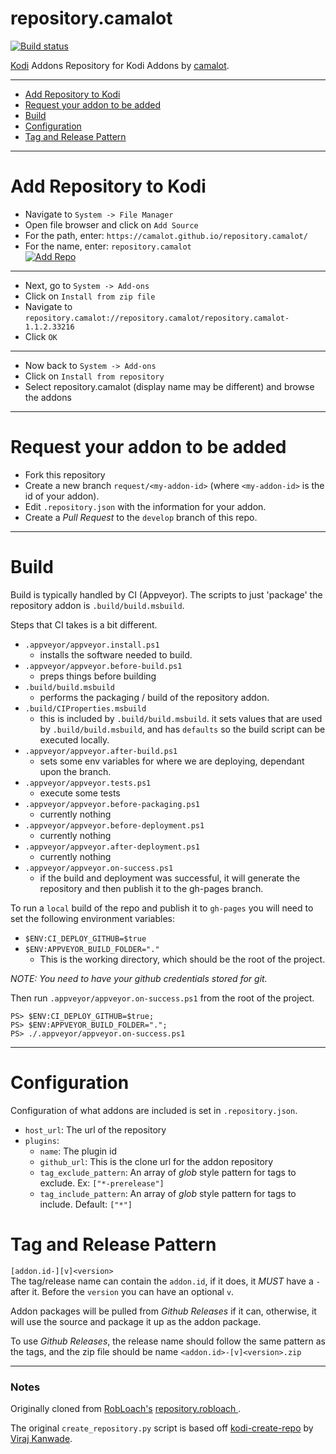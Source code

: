 # repository.camalot

[![Build status](https://ci.appveyor.com/api/projects/status/t4kv4mox5koymqq2?svg=true)](https://ci.appveyor.com/project/camalot/repository-camalot)

[Kodi](http://kodi.tv) Addons Repository for Kodi Addons by [camalot](http://github.com/camalot).


----
- [Add Repository to Kodi](#add-repository-to-kodi)
- [Request your addon to be added](#request-your-addon-to-be-added)
- [Build](#build)
- [Configuration](#configuration)
- [Tag and Release Pattern](#tag-and-release-pattern)

----

# Add Repository to Kodi

- Navigate to `System -> File Manager`
- Open file browser and click on `Add Source`
- For the path, enter: `https://camalot.github.io/repository.camalot/`
- For the name, enter: `repository.camalot`  
  [![Add Repo](http://i.imgur.com/VlRyIVtl.png)](http://i.imgur.com/VlRyIVt.png)
  
--- 
  
- Next, go to `System -> Add-ons`
- Click on `Install from zip file`
- Navigate to `repository.camalot://repository.camalot/repository.camalot-1.1.2.33216`
- Click `OK`

---
- Now back to `System -> Add-ons`
- Click on `Install from repository`
- Select repository.camalot (display name may be different) and browse the addons
----

# Request your addon to be added

 - Fork this repository
 - Create a new branch `request/<my-addon-id>` (where `<my-addon-id>` is the id of your addon).
 - Edit `.repository.json` with the information for your addon.
 - Create a _Pull Request_ to the `develop` branch of this repo.

----

# Build

Build is typically handled by CI (Appveyor). The scripts to just 'package' the repository addon is 
`.build/build.msbuild`.

Steps that CI takes is a bit different.

- `.appveyor/appveyor.install.ps1`
  - installs the software needed to build. 
- `.appveyor/appveyor.before-build.ps1`
  - preps things before building
- `.build/build.msbuild`
  - performs the packaging / build of the repository addon.
- `.build/CIProperties.msbuild`
  - this is included by `.build/build.msbuild`. it sets values that are used by `.build/build.msbuild`,
  and has `defaults` so the build script can be executed locally.
- `.appveyor/appveyor.after-build.ps1`
  - sets some env variables for where we are deploying, dependant upon the branch.
- `.appveyor/appveyor.tests.ps1` 
  - execute some tests
- `.appveyor/appveyor.before-packaging.ps1`
  - currently nothing
- `.appveyor/appveyor.before-deployment.ps1`
  - currently nothing
- `.appveyor/appveyor.after-deployment.ps1`
  - currently nothing
- `.appveyor/appveyor.on-success.ps1`
  - if the build and deployment was successful, it will generate the repository and then
  publish it to the gh-pages branch.
  
To run a `local` build of the repo and publish it to `gh-pages` you will need to set the following environment 
variables:

- `$ENV:CI_DEPLOY_GITHUB=$true`  
- `$ENV:APPVEYOR_BUILD_FOLDER="."` 
  - This is the working directory, which should be the root of the project.
  
_NOTE: You need to have your github credentials stored for git._   
    
Then run `.appveyor/appveyor.on-success.ps1` from the root of the project.

```
PS> $ENV:CI_DEPLOY_GITHUB=$true;
PS> $ENV:APPVEYOR_BUILD_FOLDER=".";
PS> ./.appveyor/appveyor.on-success.ps1
```

----
# Configuration

Configuration of what addons are included is set in `.repository.json`.

- `host_url`: The url of the repository
- `plugins`: 
    - `name`: The plugin id
    - `github_url`: This is the clone url for the addon repository
    - `tag_exclude_pattern`: An array of _glob_ style pattern for tags to exclude. Ex: `["*-prerelease"]`
    - `tag_include_pattern`: An array of _glob_ style pattern for tags to include. Default: `["*"]`
    


# Tag and Release Pattern

`[addon.id-][v]<version>`  
The tag/release name can contain the `addon.id`, if it does, it *MUST* have a `-` after it.
Before the `version` you can have an optional `v`. 

Addon packages will be pulled from _Github Releases_ if it can, otherwise, it will use the source and package it up 
as the addon package.
 
To use _Github Releases_, the release name should follow the same pattern as the tags, and the zip file should be
name `<addon.id>-[v]<version>.zip`

---- 

### Notes
 
Originally cloned from [RobLoach's](http://github.com/robloach) 
[repository.robloach ](https://github.com/RobLoach/repository.robloach). 

The original `create_repository.py` script is based off [kodi-create-repo](https://github.com/virajkanwade/kodi-create-repo)
by [Viraj Kanwade](https://github.com/virajkanwade).

